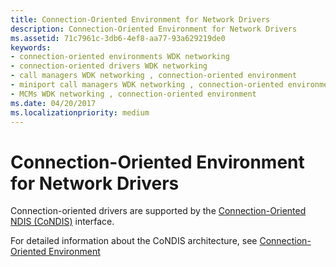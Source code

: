 ```yaml
---
title: Connection-Oriented Environment for Network Drivers
description: Connection-Oriented Environment for Network Drivers
ms.assetid: 71c7961c-3db6-4ef8-aa77-93a629219de0
keywords:
- connection-oriented environments WDK networking
- connection-oriented drivers WDK networking
- call managers WDK networking , connection-oriented environment
- miniport call managers WDK networking , connection-oriented environment
- MCMs WDK networking , connection-oriented environment
ms.date: 04/20/2017
ms.localizationpriority: medium
---
```


# Connection-Oriented Environment for Network Drivers





Connection-oriented drivers are supported by the [Connection-Oriented NDIS (CoNDIS)](connection-oriented-ndis.md) interface.

For detailed information about the CoNDIS architecture, see [Connection-Oriented Environment](connection-oriented-environment.md)

 

 





